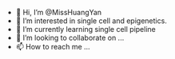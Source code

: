 - 👋 Hi, I’m @MissHuangYan
- 👀 I’m interested in single cell and epigenetics.
- 🌱 I’m currently learning single cell pipeline
- 💞️ I’m looking to collaborate on ...
- 📫 How to reach me ...

<!---
MissHuangYan/MissHuangYan is a ✨ special ✨ repository because its `README.md` (this file) appears on your GitHub profile.
You can click the Preview link to take a look at your changes.
--->
